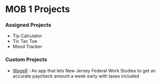 # MOB 1 Projects


### Assigned Projects
* Tip Calculator
* Tic Tac Toe
* Mood Tracker


### Custom Projects

* <a href = "https://github.com/MediBoss/WageR">WageR</a> : An app that lets New Jersey Federal Work Studies to get an accurate paycheck amount a week early with taxes included
